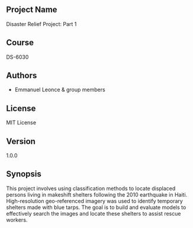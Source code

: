 ## Project Name
Disaster Relief Project: Part 1

## Course
DS-6030

## Authors
- Emmanuel Leonce & group members

## License
MIT License

## Version
1.0.0

## Synopsis
This project involves using classification methods to locate displaced persons living in makeshift shelters following the 2010 earthquake in Haiti. High-resolution geo-referenced imagery was used to identify temporary shelters made with blue tarps. The goal is to build and evaluate models to effectively search the images and locate these shelters to assist rescue workers.
